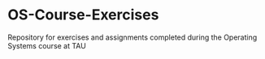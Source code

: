 # OS-Course-Exercises
Repository for exercises and assignments completed during the Operating Systems course at TAU
